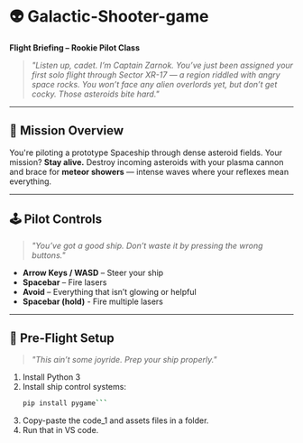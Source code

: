 # 👽 Galactic-Shooter-game

**Flight Briefing – Rookie Pilot Class**

> _"Listen up, cadet. I’m Captain Zarnok. You’ve just been assigned your first solo flight through Sector XR-17 — a region riddled with angry space rocks. You won’t face any alien overlords yet, but don’t get cocky. Those asteroids bite hard."_

---

## 🚀 Mission Overview

You're piloting a prototype Spaceship through dense asteroid fields. Your mission? **Stay alive.** Destroy incoming asteroids with your plasma cannon and brace for **meteor showers** — intense waves where your reflexes mean everything.

---

## 🕹️ Pilot Controls

> _"You’ve got a good ship. Don’t waste it by pressing the wrong buttons."_

- **Arrow Keys / WASD** – Steer your ship
- **Spacebar** – Fire lasers
- **Avoid** – Everything that isn’t glowing or helpful
- **Spacebar (hold)** - Fire multiple lasers

---

## 🧭 Pre-Flight Setup

> _"This ain’t some joyride. Prep your ship properly."_

1. Install Python 3
2. Install ship control systems:
   ```bash
   pip install pygame```
3. Copy-paste the code_1 and assets files in a folder.
4. Run that in VS code.
